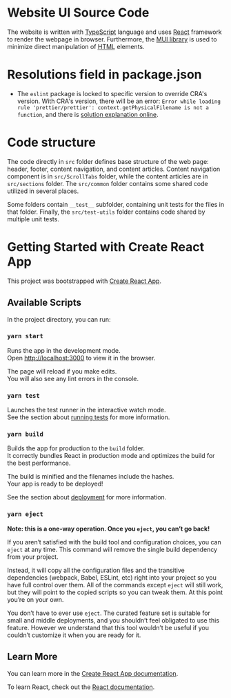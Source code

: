# Website UI Source Code
The website is written with [TypeScript](https://www.typescriptlang.org/) language and uses [React](https://reactjs.org/) framework to render the webpage in browser.
Furthermore, the [MUI library](https://mui.com) is used to minimize direct manipulation of <abbr title="HyperText Markup Language">HTML</abbr> elements.

# Resolutions field in package.json
- The `eslint` package is locked to specific version to override CRA's version. With CRA's version, there will be an error: `Error while loading rule 'prettier/prettier': context.getPhysicalFilename is not a function`, and there is [solution explanation online](https://charles-stover.medium.com/resolving-prettier-react-context-getphysicalfilename-is-not-a-function-52a250f68291).

# Code structure
The code directly in `src` folder defines base structure of the web page: header, footer, content navigation, and content articles.
Content navigation component is in `src/ScrollTabs` folder, while the content articles are in `src/sections` folder.
The `src/common` folder contains some shared code utilized in several places.

Some folders contain `__test__` subfolder, containing unit tests for the files in that folder.
Finally, the `src/test-utils` folder contains code shared by multiple unit tests.

# Getting Started with Create React App
This project was bootstrapped with [Create React App](https://github.com/facebook/create-react-app).

## Available Scripts

In the project directory, you can run:

### `yarn start`

Runs the app in the development mode.\
Open [http://localhost:3000](http://localhost:3000) to view it in the browser.

The page will reload if you make edits.\
You will also see any lint errors in the console.

### `yarn test`

Launches the test runner in the interactive watch mode.\
See the section about [running tests](https://facebook.github.io/create-react-app/docs/running-tests) for more information.

### `yarn build`

Builds the app for production to the `build` folder.\
It correctly bundles React in production mode and optimizes the build for the best performance.

The build is minified and the filenames include the hashes.\
Your app is ready to be deployed!

See the section about [deployment](https://facebook.github.io/create-react-app/docs/deployment) for more information.

### `yarn eject`

**Note: this is a one-way operation. Once you `eject`, you can’t go back!**

If you aren’t satisfied with the build tool and configuration choices, you can `eject` at any time. This command will remove the single build dependency from your project.

Instead, it will copy all the configuration files and the transitive dependencies (webpack, Babel, ESLint, etc) right into your project so you have full control over them. All of the commands except `eject` will still work, but they will point to the copied scripts so you can tweak them. At this point you’re on your own.

You don’t have to ever use `eject`. The curated feature set is suitable for small and middle deployments, and you shouldn’t feel obligated to use this feature. However we understand that this tool wouldn’t be useful if you couldn’t customize it when you are ready for it.

## Learn More

You can learn more in the [Create React App documentation](https://facebook.github.io/create-react-app/docs/getting-started).

To learn React, check out the [React documentation](https://reactjs.org/).
